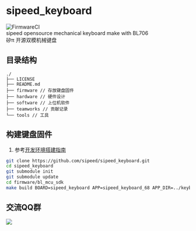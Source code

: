 # sipeed_keyboard
![FirmwareCI](https://github.com/sipeed/sipeed_keyboard/actions/workflows/build_firmware.yml/badge.svg) <br>
sipeed opensource mechanical keyboard make with BL706 <br>
矽π 开源双模机械键盘



## 目录结构
```
./
├── LICENSE
├── README.md
├── firmware // 存放键盘固件
├── hardware // 硬件设计
├── software // 上位机软件
├── teamworks // 贡献记录
└── tools // 工具
```

## 构建键盘固件
1. 参考[开发环境搭建指南](http://bouffalolab.gitee.io/bl_mcu_sdk/get_started/index.html)

```sh
git clone https://github.com/sipeed/sipeed_keyboard.git
cd sipeed_keyboard
git submodule init
git submodule update
cd firmware/bl_mcu_sdk
make build BOARD=sipeed_keyboard APP=sipeed_keyboard_68 APP_DIR=../keyboard

```
## 交流QQ群
![](https://img.hackx.cc/img/qrcode_1626271263202.jpg)
